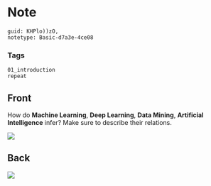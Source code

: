 # Note
```
guid: KHPlo))zO,
notetype: Basic-d7a3e-4ce08
```

### Tags
```
01_introduction
repeat
```

## Front
How do <b>Machine Learning</b>, <b>Deep Learning</b>, <b>Data
Mining</b>, <b>Artificial Intelligence</b> infer? Make sure to
describe their relations.
<div><img src="paste-8e3bc9a5df4082c35b5f72239ada7726238ede04.jpg"></div>

## Back
<img src="paste-6d760aa277945f688aa729fc4251d9b0fe4ef49a.jpg">
